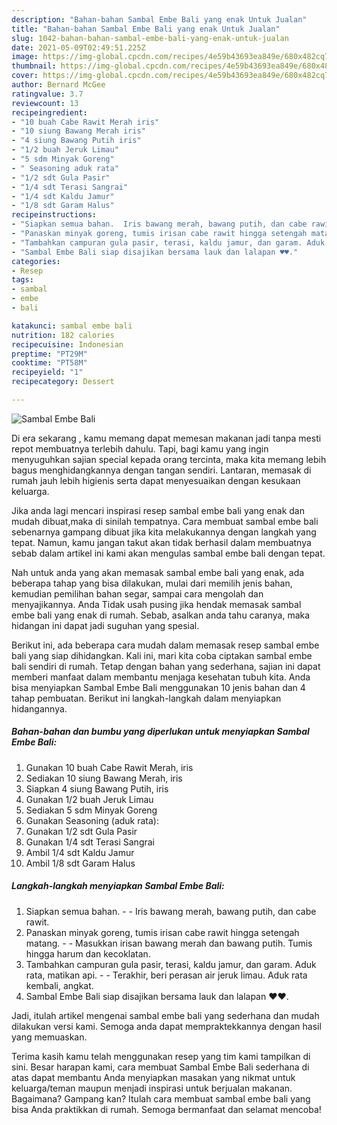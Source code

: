 ```yaml
---
description: "Bahan-bahan Sambal Embe Bali yang enak Untuk Jualan"
title: "Bahan-bahan Sambal Embe Bali yang enak Untuk Jualan"
slug: 1042-bahan-bahan-sambal-embe-bali-yang-enak-untuk-jualan
date: 2021-05-09T02:49:51.225Z
image: https://img-global.cpcdn.com/recipes/4e59b43693ea849e/680x482cq70/sambal-embe-bali-foto-resep-utama.jpg
thumbnail: https://img-global.cpcdn.com/recipes/4e59b43693ea849e/680x482cq70/sambal-embe-bali-foto-resep-utama.jpg
cover: https://img-global.cpcdn.com/recipes/4e59b43693ea849e/680x482cq70/sambal-embe-bali-foto-resep-utama.jpg
author: Bernard McGee
ratingvalue: 3.7
reviewcount: 13
recipeingredient:
- "10 buah Cabe Rawit Merah iris"
- "10 siung Bawang Merah iris"
- "4 siung Bawang Putih iris"
- "1/2 buah Jeruk Limau"
- "5 sdm Minyak Goreng"
- " Seasoning aduk rata"
- "1/2 sdt Gula Pasir"
- "1/4 sdt Terasi Sangrai"
- "1/4 sdt Kaldu Jamur"
- "1/8 sdt Garam Halus"
recipeinstructions:
- "Siapkan semua bahan.  Iris bawang merah, bawang putih, dan cabe rawit."
- "Panaskan minyak goreng, tumis irisan cabe rawit hingga setengah matang.   Masukkan irisan bawang merah dan bawang putih. Tumis hingga harum dan kecoklatan."
- "Tambahkan campuran gula pasir, terasi, kaldu jamur, dan garam. Aduk rata, matikan api.  Terakhir, beri perasan air jeruk limau. Aduk rata kembali, angkat."
- "Sambal Embe Bali siap disajikan bersama lauk dan lalapan ♥️♥️."
categories:
- Resep
tags:
- sambal
- embe
- bali

katakunci: sambal embe bali 
nutrition: 182 calories
recipecuisine: Indonesian
preptime: "PT29M"
cooktime: "PT58M"
recipeyield: "1"
recipecategory: Dessert

---
```



![Sambal Embe Bali](https://img-global.cpcdn.com/recipes/4e59b43693ea849e/680x482cq70/sambal-embe-bali-foto-resep-utama.jpg)

Di era  sekarang , kamu memang dapat memesan makanan jadi tanpa mesti repot membuatnya terlebih dahulu. Tapi, bagi kamu yang ingin menyuguhkan sajian special kepada orang tercinta, maka kita memang lebih bagus menghidangkannya dengan tangan sendiri. Lantaran, memasak di rumah jauh lebih higienis serta dapat menyesuaikan dengan kesukaan keluarga.

Jika anda lagi mencari inspirasi resep sambal embe bali yang enak dan mudah dibuat,maka di sinilah tempatnya. Cara membuat sambal embe bali  sebenarnya gampang dibuat jika kita melakukannya dengan langkah yang tepat. Namun, kamu jangan takut akan tidak berhasil dalam membuatnya 
sebab dalam artikel ini kami akan mengulas sambal embe bali dengan tepat.  



Nah untuk anda yang akan memasak sambal embe bali yang enak, ada beberapa tahap yang bisa dilakukan, mulai dari memilih jenis bahan, kemudian pemilihan bahan segar, sampai cara mengolah dan menyajikannya. Anda Tidak usah pusing jika hendak memasak sambal embe bali yang enak di rumah. Sebab, asalkan anda  tahu caranya, maka hidangan ini dapat jadi suguhan yang spesial.

Berikut ini, ada beberapa cara mudah dalam memasak resep sambal embe bali yang siap dihidangkan. Kali ini, mari kita coba ciptakan sambal embe bali sendiri di rumah. Tetap dengan bahan yang sederhana, sajian ini dapat memberi manfaat dalam membantu menjaga kesehatan tubuh kita. Anda bisa menyiapkan Sambal Embe Bali menggunakan 10 jenis bahan dan 4 tahap pembuatan. Berikut ini langkah-langkah dalam menyiapkan hidangannya.

<!--inarticleads1-->

##### Bahan-bahan dan bumbu yang diperlukan untuk menyiapkan Sambal Embe Bali:

1. Gunakan 10 buah Cabe Rawit Merah, iris
1. Sediakan 10 siung Bawang Merah, iris
1. Siapkan 4 siung Bawang Putih, iris
1. Gunakan 1/2 buah Jeruk Limau
1. Sediakan 5 sdm Minyak Goreng
1. Gunakan  Seasoning (aduk rata):
1. Gunakan 1/2 sdt Gula Pasir
1. Gunakan 1/4 sdt Terasi Sangrai
1. Ambil 1/4 sdt Kaldu Jamur
1. Ambil 1/8 sdt Garam Halus




<!--inarticleads2-->

##### Langkah-langkah menyiapkan Sambal Embe Bali:

1. Siapkan semua bahan. -  - Iris bawang merah, bawang putih, dan cabe rawit.
1. Panaskan minyak goreng, tumis irisan cabe rawit hingga setengah matang.  -  - Masukkan irisan bawang merah dan bawang putih. Tumis hingga harum dan kecoklatan.
1. Tambahkan campuran gula pasir, terasi, kaldu jamur, dan garam. Aduk rata, matikan api. -  - Terakhir, beri perasan air jeruk limau. Aduk rata kembali, angkat.
1. Sambal Embe Bali siap disajikan bersama lauk dan lalapan ♥️♥️.




Jadi, itulah artikel mengenai  sambal embe bali  yang sederhana dan mudah dilakukan versi kami. Semoga anda dapat mempraktekkannya dengan hasil yang memuaskan. 

Terima kasih kamu telah menggunakan resep yang tim kami tampilkan di sini. Besar harapan kami, cara membuat  Sambal Embe Bali sederhana di atas dapat membantu Anda menyiapkan masakan yang nikmat untuk keluarga/teman maupun menjadi inspirasi untuk berjualan makanan. Bagaimana? Gampang kan? Itulah cara membuat sambal embe bali yang bisa Anda praktikkan di rumah. Semoga bermanfaat dan selamat mencoba!

